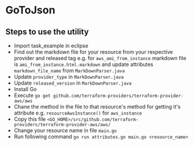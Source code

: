 GoToJson
========


Steps to use the utility
------------------------
* Import task_example in eclipse
* Find out the markdown file for your resource from your respective provider and released tag e.g. for `aws_ami_from_instance` markdown file is `ami_from_instance.html.markdown` and update attributes `markdown_file_name` from `MarkDownParser.java`
* Update `provider_type` in `MarkDownParser.java`
* Update `released_version` in `MarkDownParser.java`
* Install Go
* Execute `go get github.com/terraform-providers/terraform-provider-aws/aws`
* Chane the method in the file to that resource's method for getting it's attribute e.g. `resourceAwsInstance()` for `aws_instance`
* Copy this file `<GO_HOME>/src/github.com/terraform-providers/terraform-provider-aws/aws/`
* Change your resource name in file `main.go`
* Run following command `go run attributes.go main.go <resource_name>`
